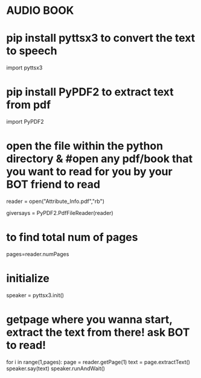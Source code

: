 # AUDIO BOOK
# pip install pyttsx3 to convert the text to speech
import pyttsx3
# pip install PyPDF2 to extract text from pdf
import PyPDF2

# open the file within the python directory & #open any pdf/book that you want to read for you by your BOT friend to read
reader = open("Attribute_Info.pdf","rb") 

giversays = PyPDF2.PdfFileReader(reader)

# to find total num of pages
pages=reader.numPages

# initialize
speaker = pyttsx3.init()

# getpage where you wanna start, extract the text from there! ask BOT to read!
for i in range(1,pages):
    page = reader.getPage(1) 
    text = page.extractText()
    speaker.say(text)
    speaker.runAndWait()
